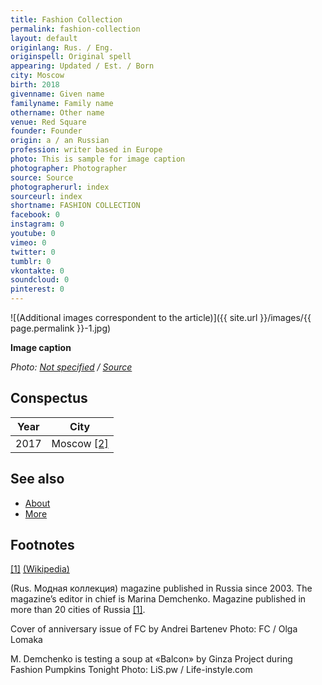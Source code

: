 ```yaml
---
title: Fashion Collection
permalink: fashion-collection
layout: default
originlang: Rus. / Eng.
originspell: Original spell
appearing: Updated / Est. / Born
city: Moscow
birth: 2018
givenname: Given name
familyname: Family name
othername: Other name
venue: Red Square
founder: Founder
origin: a / an Russian
profession: writer based in Europe
photo: This is sample for image caption
photographer: Photographer
source: Source
photographerurl: index
sourceurl: index
shortname: FASHION COLLECTION
facebook: 0
instagram: 0
youtube: 0
vimeo: 0
twitter: 0
tumblr: 0
vkontakte: 0
soundcloud: 0
pinterest: 0
---
```


![(Additional images correspondent to the article)]({{ site.url }}/images/{{ page.permalink }}-1.jpg)

**Image caption**

*Photo: [Not specified](index) / [Source](index)*

## Сonspectus

|Year|City|
|-|-|
|2017|Moscow <span id="a2">[\[2\]](#f2)</span>|

## See also

+ [About](index)
+ [More](index)

## Footnotes

[[1]](#a1) <span id="f1"></span> [(Wikipedia)](index)


(Rus. Модная коллекция) magazine published in Russia since 2003. The magazine’s editor in chief is Marina Demchenko. Magazine published in more than 20 cities of Russia <span id="a1">[\[1\]](#f1)</span>.

Cover of anniversary issue of FC by Andrei Bartenev
Photo: FC / Olga Lomaka

M. Demchenko is testing a soup at «Balcon» by Ginza Project during Fashion Pumpkins Tonight
Photo: LiS.pw / Life-instyle.com
